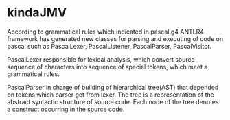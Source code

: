 # kindaJMV
According to grammatical rules which indicated in pascal.g4 ANTLR4 framework has generated new classes for parsing and executing of code on pascal such as
PascalLexer, PascalListener, PascalParser, PascalVisitor.

PascalLexer responsible for lexical analysis, which convert source sequence of characters into sequence of special tokens, which meet a grammatical rules.

PascalParser in charge of building of hierarchical tree(AST) that depended on tokens which parser get from lexer. 
The tree is a representation of the abstract syntactic structure of source code. Each node of the tree denotes a 
construct occurring in the source code.
